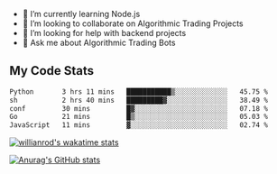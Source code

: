 
- 🌱 I’m currently learning Node.js
- 👯 I’m looking to collaborate on Algorithmic Trading Projects
- 🤔 I’m looking for help with backend projects
- 💬 Ask me about Algorithmic Trading Bots

## My Code Stats

<!--START_SECTION:waka-->

```txt
Python       3 hrs 11 mins   ███████████▒░░░░░░░░░░░░░   45.75 %
sh           2 hrs 40 mins   █████████▓░░░░░░░░░░░░░░░   38.49 %
conf         30 mins         █▓░░░░░░░░░░░░░░░░░░░░░░░   07.18 %
Go           21 mins         █▒░░░░░░░░░░░░░░░░░░░░░░░   05.03 %
JavaScript   11 mins         ▓░░░░░░░░░░░░░░░░░░░░░░░░   02.74 %
```

<!--END_SECTION:waka-->

[![willianrod's wakatime stats](https://github-readme-stats.vercel.app/api/wakatime?username=holdandup&layout=compact&theme=react&custom_title=Wakatime%20All%20Time%20Stats&langs_count=8)](https://github.com/anuraghazra/github-readme-stats)

[![Anurag's GitHub stats](https://github-readme-stats.vercel.app/api?username=Kevinbarrero)](https://github.com/anuraghazra/github-readme-stats)




